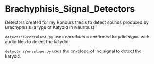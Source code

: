 # Brachyphisis_Signal_Detectors

Detectors created for my Honours thesis to detect sounds produced by Brachyphisis (a type of Katydid in Mauritius)

`detectors/correlate.py` uses correlates a confirmed katydid signal with audio files to detect the katydid.

`detectors/envelope.py` uses the envelope of the signal to detect the katydid.
